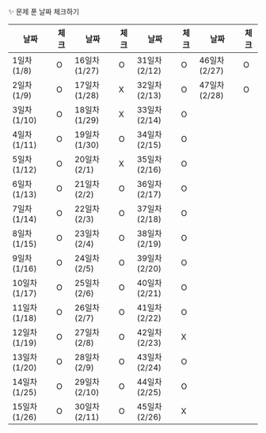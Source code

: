 ✨ 문제 푼 날짜 체크하기

| 날짜 | 체크 | 날짜 | 체크 | 날짜 | 체크 | 날짜 | 체크 |
| --- | --- | --- | --- | --- | --- | --- | --- |
| 1일차 (1/8) | O | 16일차 (1/27) | O | 31일차 (2/12) | O | 46일차 (2/27) | O |
| 2일차 (1/9) | O | 17일차 (1/28) | X | 32일차 (2/13) | O | 47일차 (2/28) | O |
| 3일차 (1/10) | O | 18일차 (1/29) | X | 33일차 (2/14) | O |
| 4일차 (1/11) | O | 19일차 (1/30) | O | 34일차 (2/15) | O |
| 5일차 (1/12) | O | 20일차 (2/1) | X | 35일차 (2/16) | O |
| 6일차 (1/13) | O | 21일차 (2/2) | O | 36일차 (2/17) | O |
| 7일차 (1/14) | O | 22일차 (2/3) | O | 37일차 (2/18) | O |
| 8일차 (1/15) | O | 23일차 (2/4) | O | 38일차 (2/19) | O |
| 9일차 (1/16) | O | 24일차 (2/5) | O | 39일차 (2/20) | O |
| 10일차 (1/17) | O | 25일차 (2/6) | O | 40일차 (2/21) | O |
| 11일차 (1/18) | O | 26일차 (2/7) | O | 41일차 (2/22) | O |
| 12일차 (1/19) | O | 27일차 (2/8) | O | 42일차 (2/23) | X |
| 13일차 (1/20) | O | 28일차 (2/9) | O | 43일차 (2/24) | O |
| 14일차 (1/25) | O | 29일차 (2/10) | O | 44일차 (2/25) | O |
| 15일차 (1/26) | O | 30일차 (2/11) | O | 45일차 (2/26) | X |